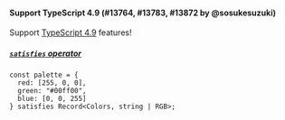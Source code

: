 #### Support TypeScript 4.9 (#13764, #13783, #13872 by @sosukesuzuki)

Support [TypeScript 4.9](https://devblogs.microsoft.com/typescript/announcing-typescript-4-9) features!

##### [`satisfies` operator](https://devblogs.microsoft.com/typescript/announcing-typescript-4-9-beta/#the-satisfies-operator)

<!-- prettier-ignore -->
```tsx
const palette = {
  red: [255, 0, 0],
  green: "#00ff00",
  blue: [0, 0, 255]
} satisfies Record<Colors, string | RGB>;
```

